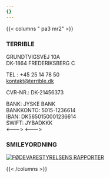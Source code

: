 ```yaml
---
{}
---
```

{{< columns " pa3 mr2" >}}
### TERRIBLE
GRUNDTVIGSVEJ 10A  
DK-1864 FREDERIKSBERG C  

TEL : +45 25 14 78 50  
kontakt@terrible.dk   

CVR-NR.: DK-21456373

BANK: JYSKE BANK  
BANKKONTO: 5015-1236614  
IBAN: DK5650150001236614  
SWIFT: JYBADKKK  
<---> 
<---> 
### SMILEYORDNING
[![FØDEVARESTYRELSENS RAPPORTER](/images/smiley.png "left")](http://www.findsmiley.dk/533114)




{{< /columns >}}
